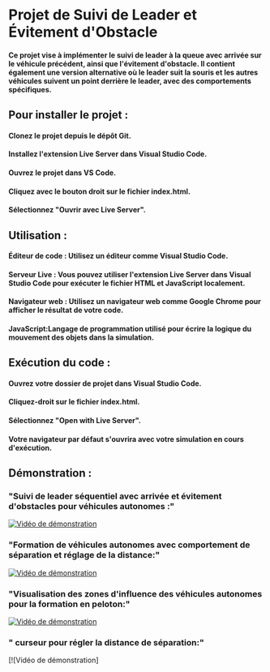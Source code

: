 # Projet de Suivi de Leader et Évitement d'Obstacle
#### Ce projet vise à implémenter le suivi de leader à la queue avec arrivée sur le véhicule précédent, ainsi que l'évitement d'obstacle. Il contient également une version alternative où le leader suit la souris et les autres véhicules suivent un point derrière le leader, avec des comportements spécifiques.
## Pour installer le projet :
#### Clonez le projet depuis le dépôt Git.
#### Installez l'extension Live Server dans Visual Studio Code.
#### Ouvrez le projet dans VS Code.
#### Cliquez avec le bouton droit sur le fichier index.html.
#### Sélectionnez "Ouvrir avec Live Server".
## Utilisation  :
#### Éditeur de code : Utilisez un éditeur comme Visual Studio Code.
#### Serveur Live : Vous pouvez utiliser l'extension Live Server dans Visual Studio Code pour exécuter le fichier HTML et JavaScript localement.
#### Navigateur web : Utilisez un navigateur web comme Google Chrome pour afficher le résultat de votre code.
#### JavaScript:Langage de programmation utilisé pour écrire la logique du mouvement des objets dans la simulation.
## Exécution du code :
#### Ouvrez votre dossier de projet dans Visual Studio Code.
#### Cliquez-droit sur le fichier index.html.
#### Sélectionnez "Open with Live Server".
#### Votre navigateur par défaut s'ouvrira avec votre simulation en cours d'exécution.
## Démonstration :
### "Suivi de leader séquentiel avec arrivée et évitement d'obstacles pour véhicules autonomes :"
[![Vidéo de démonstration](https://github.com/nhabiba/JeuIA/issues/1#issue-2011085178)](https://github.com/nhabiba/JeuIA/issues/1#issue-2011085178)
### "Formation de véhicules autonomes avec comportement de séparation et réglage de la distance:"
[![Vidéo de démonstration](https://github.com/nhabiba/JeuIA/issues/2#issue-2011092054) ](https://github.com/nhabiba/JeuIA/issues/2#issue-2011092054)
### "Visualisation des zones d'influence des véhicules autonomes pour la formation en peloton:"
[![Vidéo de démonstration](https://github.com/nhabiba/JeuIA/issues/3#issue-2011094649) ](https://github.com/nhabiba/JeuIA/issues/3#issue-2011094649)
### " curseur pour régler la distance de séparation:"
[![Vidéo de démonstration]


